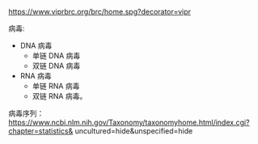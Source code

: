 https://www.viprbrc.org/brc/home.spg?decorator=vipr

病毒:
+ DNA 病毒
  + 单链 DNA 病毒
  + 双链 DNA 病毒
+ RNA 病毒
  + 单链 RNA 病毒
  + 双链 RNA 病毒。
  
病毒序列：https://www.ncbi.nlm.nih.gov/Taxonomy/taxonomyhome.html/index.cgi?chapter=statistics& uncultured=hide&unspecified=hide
